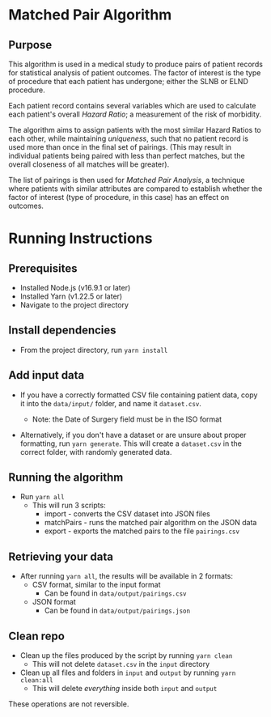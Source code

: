 # Matched Pair Algorithm

## Purpose

This algorithm is used in a medical study to produce pairs of patient records for statistical analysis of patient outcomes.
The factor of interest is the type of procedure that each patient has undergone; either the SLNB or ELND procedure.

Each patient record contains several variables which are used to calculate each patient's overall _Hazard Ratio_; a measurement of the risk of morbidity.

The algorithm aims to assign patients with the most similar Hazard Ratios to each other, while maintaining _uniqueness_, such that no patient record is used more than once in the final set of pairings.
(This may result in individual patients being paired with less than perfect matches, but the overall closeness of all matches will be greater).

The list of pairings is then used for _Matched Pair Analysis_, a technique where patients with similar attributes are compared to establish whether the factor of interest (type of procedure, in this case) has an effect on outcomes.

# Running Instructions

## Prerequisites

- Installed Node.js (v16.9.1 or later)
- Installed Yarn (v1.22.5 or later)
- Navigate to the project directory

## Install dependencies

- From the project directory, run
  `yarn install`

## Add input data

- If you have a correctly formatted CSV file containing patient data, copy it into the `data/input/` folder, and name it `dataset.csv`.

  - Note: the Date of Surgery field must be in the ISO format

- Alternatively, if you don't have a dataset or are unsure about proper formatting, run `yarn generate`. This will create a `dataset.csv` in the correct folder, with randomly generated data.

## Running the algorithm

- Run `yarn all`
  - This will run 3 scripts:
    - import - converts the CSV dataset into JSON files
    - matchPairs - runs the matched pair algorithm on the JSON data
    - export - exports the matched pairs to the file `pairings.csv`

## Retrieving your data

- After running `yarn all`, the results will be available in 2 formats:
  - CSV format, similar to the input format
    - Can be found in `data/output/pairings.csv`
  - JSON format
    - Can be found in `data/output/pairings.json`

## Clean repo

- Clean up the files produced by the script by running `yarn clean`
  - This will not delete `dataset.csv` in the `input` directory
- Clean up all files and folders in `input` and `output` by running `yarn clean:all`
  - This will delete _everything_ inside both `input` and `output`

These operations are not reversible.
